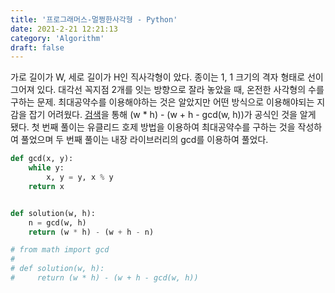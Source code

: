 ```yaml
---
title: '프로그래머스-멀쩡한사각형 - Python'
date: 2021-2-21 12:21:13
category: 'Algorithm'
draft: false
---
```

가로 길이가 W, 세로 길이가 H인 직사각형이 았다. 종이는 1, 1 크기의 격자 형태로 선이 그어져 있다. 대각선 꼭지점 2개를 잇는 방향으로 잘라 놓았을 때, 온전한 사각형의 수를 구하는 문제. 최대공약수를 이용해야하는 것은 알았지만 어떤 방식으로 이용해야되는 지 감을 잡기 어려웠다. [검색](https://taesan94.tistory.com/55F)을 통해 (w * h) - (w + h - gcd(w, h))가 공식인 것을 알게 됐다. 첫 번째 풀이는 유클리드 호제 방법을 이용하여 최대공약수를 구하는 것을 작성하여 풀었으며 두 번째 풀이는 내장 라이브러리의 gcd를 이용하여 풀었다.
```python
def gcd(x, y):
    while y:
        x, y = y, x % y
    return x


def solution(w, h):
    n = gcd(w, h)
    return (w * h) - (w + h - n)

# from math import gcd
#
# def solution(w, h):
#     return (w * h) - (w + h - gcd(w, h))

```